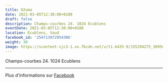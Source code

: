 ```yaml
---
title: Džuma
date: 2021-03-05T12:30:00+0100
draft: false
description: Champs-courbes 24. 1024 Ecublens
eventDate: 2021-03-05T12:30:00+0100
location: Écublens, Vaud
facebook_id: '254713972954306'
weight: 30
image: https://scontent-sjc3-1.xx.fbcdn.net/v/t1.6435-9/155294275_3695079563921169_4909597834044538694_n.jpg?_nc_cat=101&ccb=1-7&_nc_sid=9e60e4&_nc_ohc=lyNFfLLyetoQ7kNvwFLUe-8&_nc_oc=AdnvrO9uD7oPTmSVrCMmIS_KALMbmSxM1DZuMFeM7iMRZ5Dye9dO6_uT9mYeydRVC6I&_nc_zt=23&_nc_ht=scontent-sjc3-1.xx&edm=ABTKTjYEAAAA&_nc_gid=F07lv4F2-e9nNUF5nepstw&oh=00_AfN8D9MQgygUmHkz5q5zUwNyZAc-mScQGGq5vxslTqVgTg&oe=687AF25B
---
```


Champs-courbes 24. 1024 Ecublens

---

Plus d'informations sur [Facebook](https://facebook.com/events/254713972954306)